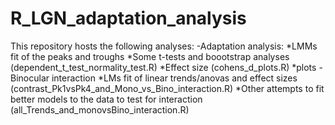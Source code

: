 # R_LGN_adaptation_analysis

This repository hosts the following analyses:
-Adaptation analysis:
*LMMs fit of the peaks and troughs 
*Some t-tests and boootstrap analyses (dependent_t_test_normality_test.R)
*Effect size (cohens_d_plots.R)
*plots
-Binocular interaction
*LMs fit of linear trends/anovas and effect sizes (contrast_Pk1vsPk4_and_Mono_vs_Bino_interaction.R)
*Other attempts to fit better models to the data to test for interaction (all_Trends_and_monovsBino_interaction.R)
